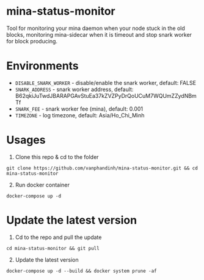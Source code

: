 # mina-status-monitor

Tool for monitoring your mina daemon when your node stuck in the old blocks, monitoring mina-sidecar when it is timeout and stop snark worker for block producing.

# Environments

- `DISABLE_SNARK_WORKER` - disable/enable the snark worker, default: FALSE
- `SNARK_ADDRESS` - snark worker address, default: B62qkiJuTwdJBARAPGAvStuEa37kZVZPyDrQoUCuM7WQUmZZydNBmTf
- `SNARK_FEE` - snark worker fee (mina), default: 0.001
- `TIMEZONE` - log timezone, default: Asia/Ho_Chi_Minh

# Usages

1. Clone this repo & cd to the folder

```
git clone https://github.com/vanphandinh/mina-status-monitor.git && cd mina-status-monitor
```

2. Run docker container

```
docker-compose up -d
```

# Update the latest version

1. Cd to the repo and pull the update

```
cd mina-status-monitor && git pull
```

2. Update the latest version

```
docker-compose up -d --build && docker system prune -af
```
